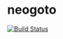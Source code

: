 # neogoto

[![Build Status](https://travis-ci.com/johnor/neogoto.svg?branch=master)](https://travis-ci.com/johnor/neogoto)
